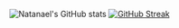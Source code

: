 ![Natanael's GitHub stats](https://github-readme-stats.vercel.app/api?username=natantoh&show_icons=true&count_private=true)
[![GitHub Streak](https://streak-stats.demolab.com?user=natantoh&theme=default)](https://git.io/streak-stats)
